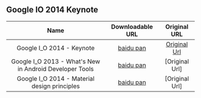 ## Google IO 2014 Keynote


| Name                |      Downloadable URL       |          Original URL         |
|:-------------:|:------:|:----------:|
| Google I_O 2014 - Keynote | [baidu pan](http://pan.baidu.com/s/1dDrMs3f)  | [Original Url](https://www.youtube.com/watch?feature=player_detailpage&v=wtLJPvx7-ys) |
| Google I_O 2013 - What's New in Android Developer Tools | [baidu pan](http://pan.baidu.com/s/1eQvirTK)  | [Original Url]|
| Google I_O 2014 - Material design principles | [baidu pan](http://pan.baidu.com/s/1hqtIxpE)  | [Original Url]|
 


